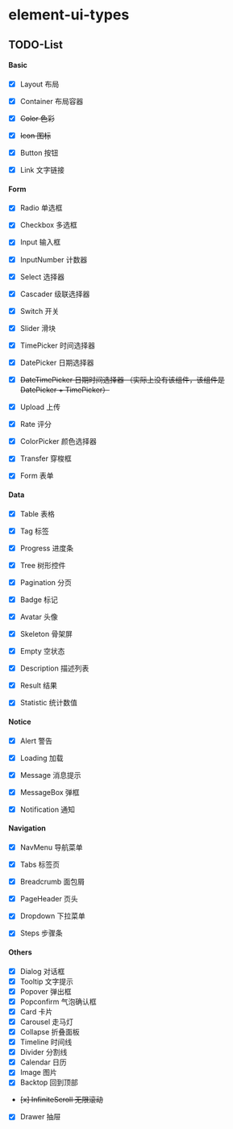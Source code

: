 # element-ui-types

## TODO-List

#### Basic

- [x] Layout 布局
- [x] Container 布局容器
- [x] ~~Color 色彩~~
- [x] ~~Icon 图标~~
- [x] Button 按钮
- [x] Link 文字链接


#### Form

- [x] Radio 单选框
- [x] Checkbox 多选框
- [x] Input 输入框
- [x] InputNumber 计数器
- [x] Select 选择器
- [x] Cascader 级联选择器
- [x] Switch 开关
- [x] Slider 滑块
- [x] TimePicker 时间选择器
- [x] DatePicker 日期选择器
- [x] ~~DateTimePicker 日期时间选择器 （实际上没有该组件，该组件是 DatePicker + TimePicker）~~
- [x] Upload 上传
- [x] Rate 评分
- [x] ColorPicker 颜色选择器
- [x] Transfer 穿梭框
- [x] Form 表单


#### Data

- [x] Table 表格
- [x] Tag 标签
- [x] Progress 进度条
- [x] Tree 树形控件
- [x] Pagination 分页
- [x] Badge 标记
- [x] Avatar 头像
- [x] Skeleton 骨架屏
- [x] Empty 空状态
- [x] Description 描述列表
- [x] Result 结果
- [x] Statistic 统计数值


#### Notice

- [x] Alert 警告
- [x] Loading 加载
- [x] Message 消息提示
- [x] MessageBox 弹框
- [x] Notification 通知


#### Navigation

- [x] NavMenu 导航菜单
- [x] Tabs 标签页
- [x] Breadcrumb 面包屑
- [x] PageHeader 页头
- [x] Dropdown 下拉菜单
- [x] Steps 步骤条


#### Others

- [x] Dialog 对话框
- [x] Tooltip 文字提示
- [x] Popover 弹出框
- [x] Popconfirm 气泡确认框
- [x] Card 卡片
- [x] Carousel 走马灯
- [x] Collapse 折叠面板
- [x] Timeline 时间线
- [x] Divider 分割线
- [x] Calendar 日历
- [x] Image 图片
- [x] Backtop 回到顶部
- ~~[x] InfiniteScroll 无限滚动~~
- [x] Drawer 抽屉
